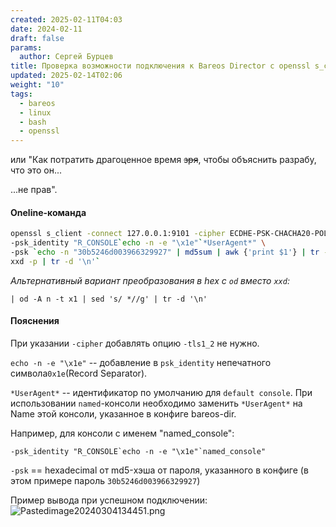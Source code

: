 ```yaml
---
created: 2025-02-11T04:03
date: 2024-02-11
draft: false
params:
  author: Сергей Бурцев
title: Проверка возможности подключения к Bareos Director с openssl s_client
updated: 2025-02-14T02:06
weight: "10"
tags:
  - bareos
  - linux
  - bash
  - openssl
---
```

или "Как потратить драгоценное время ~~зря~~, чтобы объяснить разрабу, что это он...

...не прав".

#### Oneline-команда

```bash
openssl s_client -connect 127.0.0.1:9101 -cipher ECDHE-PSK-CHACHA20-POLY1305 \
-psk_identity "R_CONSOLE`echo -n -e "\x1e"`*UserAgent*" \
-psk `echo -n "30b5246d003966329927" | md5sum | awk {'print $1'} | tr -d '\n'|\
xxd -p | tr -d '\n'`
```

*Альтернативный вариант преобразования в hex с `od` вместо `xxd`:*

`| od -A n -t x1 | sed 's/ *//g' | tr -d '\n'`
#### Пояснения

При указании `-cipher` добавлять опцию `-tls1_2` не нужно.

`echo -n -e "\x1e"` -- добавление в `psk_identity` непечатного символа`0x1e`(Record Separator).

`*UserAgent*` -- идентификатор по умолчанию для `default console`. При использовании `named`-консоли необходимо заменить `*UserAgent*` на Name этой консоли, указанное в конфиге bareos-dir. 

Например, для консоли с именем "named_console":

`` -psk_identity "R_CONSOLE`echo -n -e "\x1e"`named_console" ``

`-psk` == hexadecimal от md5-хэша от пароля, указанного в конфиге (в этом примере пароль `30b5246d003966329927`)

Пример вывода при успешном подключении:
<img
src="../bareos-dir-openssl-s-client/631586959ec0194cecf8c9421077b33500838ad8.png"
class="wikilink" alt="Pastedimage20240304134451.png" />
